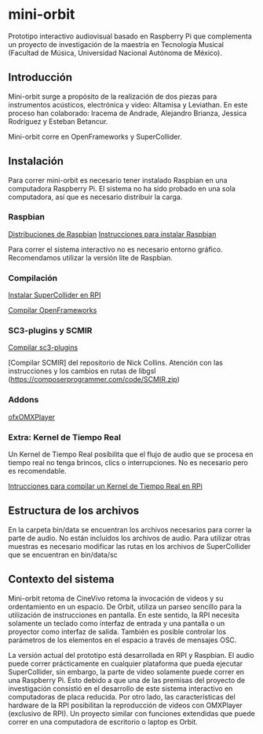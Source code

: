 # mini-orbit

Prototipo interactivo audiovisual basado en Raspberry Pi que complementa un proyecto de investigación de la maestría en Tecnología Musical (Facultad de Música, Universidad Nacional Autónoma de México).

## Introducción

Mini-orbit surge a propósito de la realización de dos piezas para instrumentos acústicos, electrónica y video: Altamisa y Leviathan. En este proceso han colaborado: Iracema de Andrade, Alejandro Brianza, Jessica Rodríguez y Esteban Betancur.

Mini-orbit corre en OpenFrameworks y SuperCollider.

## Instalación

Para correr mini-orbit es necesario tener instalado Raspbian en una computadora Raspberry Pi. El sistema no ha sido probado en una sola computadora, así que es necesario distribuir la carga.

### Raspbian

[Distribuciones de Raspbian](https://www.raspberrypi.org/downloads/raspbian/)
[Instrucciones para instalar Raspbian](https://www.raspberrypi.org/documentation/installation/installing-images/README.md)

Para correr el sistema interactivo no es necesario entorno gráfico. Recomendamos utilizar la versión lite de Raspbian. 

### Compilación

[Instalar SuperCollider en RPI](https://supercollider.github.io/development/building-raspberrypi)

[Compilar OpenFrameworks](https://openframeworks.cc/setup/raspberrypi/raspberry-pi-getting-started/)

### SC3-plugins y SCMIR

[Compilar sc3-plugins](https://supercollider.github.io/development/building-raspberrypi#sc3-plugins)

[Compilar SCMIR] del repositorio de Nick Collins. Atención con las instrucciones y los cambios en rutas de libgsl (https://composerprogrammer.com/code/SCMIR.zip)

### Addons 

[ofxOMXPlayer](https://github.com/jvcleave/ofxOMXPlayer)

### Extra: Kernel de Tiempo Real

Un Kernel de Tiempo Real posibilita que el flujo de audio que se procesa en tiempo real no tenga brincos, clics o interrupciones. No es necesario pero es recomendable.

[Intrucciones para compilar un Kernel de Tiempo Real en RPi](https://lemariva.com/blog/2018/07/raspberry-pi-preempt-rt-patching-tutorial-for-kernel-4-14-y)

## Estructura de los archivos

En la carpeta bin/data se encuentran los archivos necesarios para correr la parte de audio. No están incluídos los archivos de audio. Para utilizar otras muestras es necesario modificar las rutas en los archivos de SuperCollider que se encuentran en bin/data/sc

## Contexto del sistema

Mini-orbit retoma de CineVivo retoma la invocación de videos y su ordentamiento en un espacio.
De Orbit, utiliza un parseo sencillo para la utilización de instrucciones en pantalla. En este sentido, la RPI necesita solamente un teclado como interfaz de entrada y una pantalla o un proyector como interfaz de salida. También es posible controlar los parámetros de los elementos en el espacio a través de mensajes OSC. 

La versión actual del prototipo está desarrollada en RPI y Raspbian. El audio puede correr prácticamente en cualquier plataforma que pueda ejecutar SuperCollider, sin embargo, la parte de video solamente puede correr en una Raspberry Pi. Esto debido a que una de las premisas del proyecto de investigación consistió en el desarrollo de este sistema interactivo en computadoras de placa reducida. Por otro lado, las características del hardware de la RPI posibilitan la reproducción de videos con OMXPlayer (exclusivo de RPI). Un proyecto similar con funciones extendidas que puede correr en una computadora de escritorio o laptop es Orbit.
